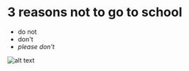 # 3 reasons not to go to school 
- do not
- don't
- *please don't*

![alt text](https://www.brookings.edu/wp-content/uploads/2020/05/empty-classroom_elementary-school-middle-school-high-school.jpg)


